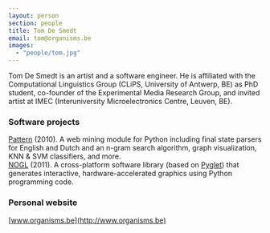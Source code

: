 ```yaml
---
layout: person
section: people
title: Tom De Smedt
email: tom@organisms.be
images: 
  - "people/tom.jpg"
---
```

Tom De Smedt is an artist and a software engineer. He is affiliated with the Computational Linguistics Group (CLiPS, University of Antwerp, BE) as PhD student, co-founder of the Experimental Media Research Group, and invited artist at IMEC (Interuniversity Microelectronics Centre, Leuven, BE).

<h3>Software projects</h3>

<div class="box"><a href="http://www.clips.ua.ac.be/pages/pattern" class="tag-software">Pattern</a> (2010). A web mining module for Python including final state parsers for English and Dutch and an n-gram search algorithm, graph visualization, KNN &amp; SVM classifiers, and more.</div>

<div class="box"><a href="../software/nodebox-opengl" class="tag-software">NOGL</a> (2011). A cross-platform software library (based on <a href="http://www.pyglet.org" class="tag-software">Pyglet</a>) that generates interactive, hardware-accelerated graphics using Python programming code.</div>

<h3>Personal website</h3>

[www.organisms.be](http://www.organisms.be)